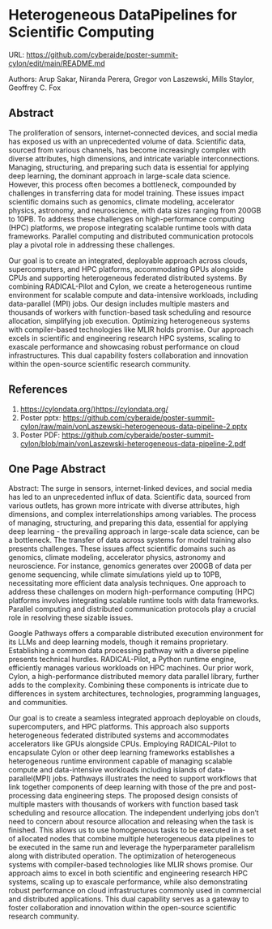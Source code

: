 
# Heterogeneous DataPipelines for Scientific Computing

URL: <https://github.com/cyberaide/poster-summit-cylon/edit/main/README.md>

Authors: Arup Sakar,  Niranda Perera, Gregor von Laszewski, Mills Staylor, Geoffrey C. Fox

## Abstract

The proliferation of sensors, internet-connected devices, and social media has exposed us with an unprecedented volume of data. Scientific data, sourced from various channels, has become increasingly complex with diverse attributes, high dimensions, and intricate variable interconnections. Managing, structuring, and preparing such data is essential for applying deep learning, the dominant approach in large-scale data science. However, this process often becomes a bottleneck, compounded by challenges in transferring data for model training. These issues impact scientific domains such as genomics, climate modeling, accelerator physics, astronomy, and neuroscience, with data sizes ranging from 200GB to 10PB. To address these challenges on high-performance computing (HPC) platforms, we propose integrating scalable runtime tools with data frameworks. Parallel computing and distributed communication protocols play a pivotal role in addressing these challenges.

Our goal is to create an integrated, deployable approach across clouds, supercomputers, and HPC platforms, accommodating GPUs alongside CPUs and supporting heterogeneous federated distributed systems. By combining RADICAL-Pilot and Cylon, we create a heterogeneous runtime environment for scalable compute and data-intensive workloads, including data-parallel (MPI) jobs. Our design includes multiple masters and thousands of workers with function-based task scheduling and resource allocation, simplifying job execution. Optimizing heterogeneous systems with compiler-based technologies like MLIR holds promise. Our approach excels in scientific and engineering research HPC systems, scaling to exascale performance and showcasing robust performance on cloud infrastructures. This dual capability fosters collaboration and innovation within the open-source scientific research community.

## References

1. <https://cylondata.org/)https://cylondata.org/> 
2. Poster pptx: <https://github.com/cyberaide/poster-summit-cylon/raw/main/vonLaszewski-heterogeneous-data-pipeline-2.pptx>
3. Poster PDF: <https://github.com/cyberaide/poster-summit-cylon/blob/main/vonLaszewski-heterogeneous-data-pipeline-2.pdf>

## One Page Abstract

Abstract: The surge in sensors, internet-linked devices, and social media has led to an unprecedented influx of data. Scientific data, sourced from various outlets, has grown more intricate with diverse attributes, high dimensions, and complex interrelationships among variables. The process of managing, structuring, and preparing this data, essential for applying deep learning - the prevailing approach in large-scale data science, can be a bottleneck. The transfer of data across systems for model training also presents challenges. These issues affect scientific domains such as genomics, climate modeling, accelerator physics, astronomy and neuroscience. For instance, genomics generates over 200GB of data per genome sequencing, while climate simulations yield up to 10PB, necessitating more efficient data analysis techniques. One approach to address these challenges on modern high-performance computing (HPC) platforms involves integrating scalable runtime tools with data frameworks. Parallel computing and distributed communication protocols play a crucial role in resolving these sizable issues.

Google Pathways offers a comparable distributed execution environment for its LLMs and deep learning models, though it remains proprietary. Establishing a common data processing pathway with a diverse pipeline presents technical hurdles. RADICAL-Pilot, a Python runtime engine, efficiently manages various workloads on HPC machines. Our prior work, Cylon, a high-performance distributed memory data parallel library, further adds to the complexity. Combining these components is intricate due to differences in system architectures, technologies, programming languages, and communities.

Our goal is to create a seamless integrated approach deployable on clouds, supercomputers, and HPC platforms. This approach also supports heterogeneous federated distributed systems and accommodates accelerators like GPUs alongside CPUs. Employing RADICAL-Pilot to encapsulate Cylon or other deep learning frameworks establishes a heterogeneous runtime environment capable of managing scalable compute and data-intensive workloads including islands of data-parallel(MPI) jobs. Pathways illustrates the need to support workflows that link together components of deep learning with those of the pre and post-processing data engineering steps. The proposed design consists of multiple masters with thousands of workers with function based task scheduling and resource allocation. The independent underlying jobs don’t need to concern about resource allocation and releasing when the task is finished. This allows us to use homogeneous tasks to be executed in a set of allocated nodes that combine multiple heterogeneous data pipelines to be executed in the same run and leverage the hyperparameter parallelism along with distributed operation. The optimization of heterogeneous systems with compiler-based technologies like MLIR shows promise. Our approach aims to excel in both scientific and engineering research HPC systems, scaling up to exascale performance, while also demonstrating robust performance on cloud infrastructures commonly used in commercial and distributed applications. This dual capability serves as a gateway to foster collaboration and innovation within the open-source scientific research community.
